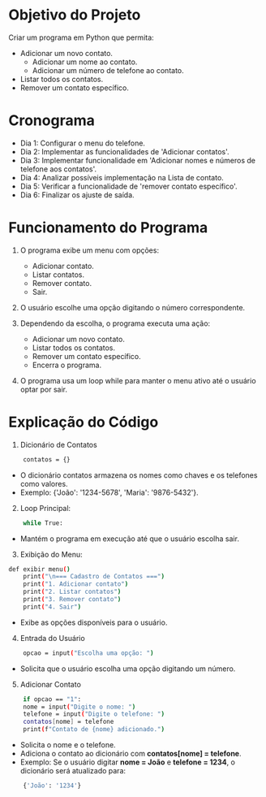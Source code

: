 # Objetivo do Projeto

Criar um programa em Python que permita:
- Adicionar um novo contato.
    - Adicionar um nome ao contato.
    - Adicionar um número de telefone ao contato.
- Listar todos os contatos.
- Remover um contato específico.

# Cronograma 

- Dia 1: Configurar o menu do telefone.
- Dia 2: Implementar as funcionalidades de 'Adicionar contatos'.
- Dia 3: Implementar funcionalidade em 'Adicionar nomes e números de telefone aos contatos'.
- Dia 4: Analizar possíveis implementação na Lista de contato.
- Dia 5: Verificar a funcionalidade de 'remover contato específico'.
- Dia 6: Finalizar os ajuste de saída.

# Funcionamento do Programa

 1. O programa exibe um menu com opções:
    - Adicionar contato.
    - Listar contatos.
    - Remover contato.
    - Sair.

 2. O usuário escolhe uma opção digitando o número correspondente.

 3. Dependendo da escolha, o programa executa uma ação:
    - Adicionar um novo contato.
    - Listar todos os contatos.
    - Remover um contato específico.
    - Encerra o programa.

 4. O programa usa um loop while para manter o menu ativo até o usuário optar por sair.

 # Explicação do Código

1. Dicionário de Contatos
    
```bash
    contatos = {}
```

- O dicionário contatos armazena os nomes como chaves e os telefones como valores.
- Exemplo: {'João': '1234-5678', 'Maria': '9876-5432'}.

2. Loop Principal:

```bash
    while True:
```

- Mantém o programa em execução até que o usuário escolha sair.

3. Exibição do Menu:

```bash
def exibir menu()
    print("\n=== Cadastro de Contatos ===")
    print("1. Adicionar contato")
    print("2. Listar contatos")
    print("3. Remover contato")
    print("4. Sair")
```
- Exibe as opções disponíveis para o usuário.

4. Entrada do Usuário

```bash
    opcao = input("Escolha uma opção: ")
```

- Solicita que o usuário escolha uma opção digitando um número.

5. Adicionar Contato

```bash
    if opcao == "1":
    nome = input("Digite o nome: ")
    telefone = input("Digite o telefone: ")
    contatos[nome] = telefone
    print(f"Contato de {nome} adicionado.")
```
 - Solicita o nome e o telefone.
- Adiciona o contato ao dicionário com **contatos[nome] = telefone**.
- Exemplo: Se o usuário digitar **nome = João** e **telefone = 1234**, o dicionário será atualizado para:

```bash
    {'João': '1234'}
```

